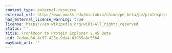 ```yaml
---
content_type: external-resource
external_url: http://www.umass.edu/microbio/chime/pe_beta/pe/protexpl/vers_pe.htm?q=microbio/chime/explorer/vers_pe.htm
has_external_license_warning: true
license: https://en.wikipedia.org/wiki/All_rights_reserved
status: ''
title: FrontDoor to Protein Explorer 2.45 Beta
uid: 7edade30-4c57-425e-9da4-61935a8c53b4
wayback_url: ''
---
```

